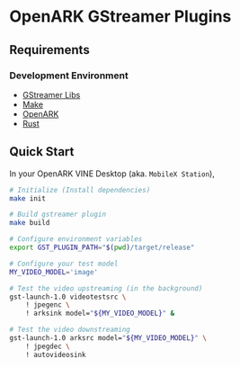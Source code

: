 # OpenARK GStreamer Plugins

## Requirements

### Development Environment

- [GStreamer Libs](https://gitlab.freedesktop.org/gstreamer/gstreamer-rs/blob/main/README.md#installation)
- [Make](https://www.gnu.org/software/make/manual/make.html)
- [OpenARK](https://github.com/ulagbulag/OpenARK/tree/master/templates/bootstrap)
- [Rust](https://www.rust-lang.org/tools/install)

## Quick Start

In your OpenARK VINE Desktop (aka. `MobileX Station`),

```sh
# Initialize (Install dependencies)
make init

# Build gstreamer plugin
make build

# Configure environment variables
export GST_PLUGIN_PATH="$(pwd)/target/release"

# Configure your test model
MY_VIDEO_MODEL='image'

# Test the video upstreaming (in the background)
gst-launch-1.0 videotestsrc \
    ! jpegenc \
    ! arksink model="${MY_VIDEO_MODEL}" &

# Test the video downstreaming
gst-launch-1.0 arksrc model="${MY_VIDEO_MODEL}" \
    ! jpegdec \
    ! autovideosink
```

